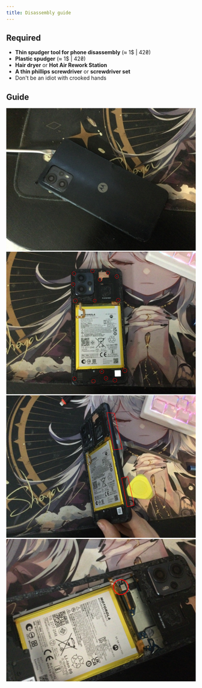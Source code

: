 ```yaml
---
title: Disassembly guide
---
```


## Required
- **Thin spudger tool for phone disassembly** (≈ 1$ | 42₴)
- **Plastic spudger** (≈ 1$ | 42₴)
- **Hair dryer** or **Hot Air Rework Station**
- **A thin phillips screwdriver** or **screwdriver set**
- Don't be an idiot with crooked hands

## Guide
![step1.JPG](../files/assets/disassembly/step1.JPG)
![step2.JPG](../files/assets/disassembly/step2.JPG)
![step2.JPG](../files/assets/disassembly/step3.JPG)
![step2.JPG](../files/assets/disassembly/step4.JPG)